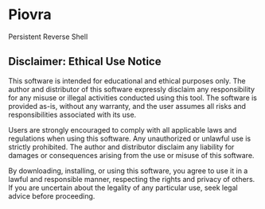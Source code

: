 # Piovra
Persistent Reverse Shell

## Disclaimer: Ethical Use Notice

This software is intended for educational and ethical purposes only. The author and distributor of this software expressly disclaim any responsibility for any misuse or illegal activities conducted using this tool. The software is provided as-is, without any warranty, and the user assumes all risks and responsibilities associated with its use.

Users are strongly encouraged to comply with all applicable laws and regulations when using this software. Any unauthorized or unlawful use is strictly prohibited. The author and distributor disclaim any liability for damages or consequences arising from the use or misuse of this software.

By downloading, installing, or using this software, you agree to use it in a lawful and responsible manner, respecting the rights and privacy of others. If you are uncertain about the legality of any particular use, seek legal advice before proceeding.
